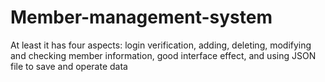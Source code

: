 # Member-management-system
At least it has four aspects: login verification, adding, deleting, modifying and checking member information, good interface effect, and using JSON file to save and operate data 
